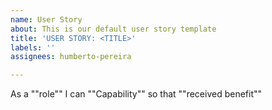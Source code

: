```yaml
---
name: User Story
about: This is our default user story template
title: 'USER STORY: <TITLE>'
labels: ''
assignees: humberto-pereira

---
```


As a ""role"" I can ""Capability""  so that ""received benefit""
